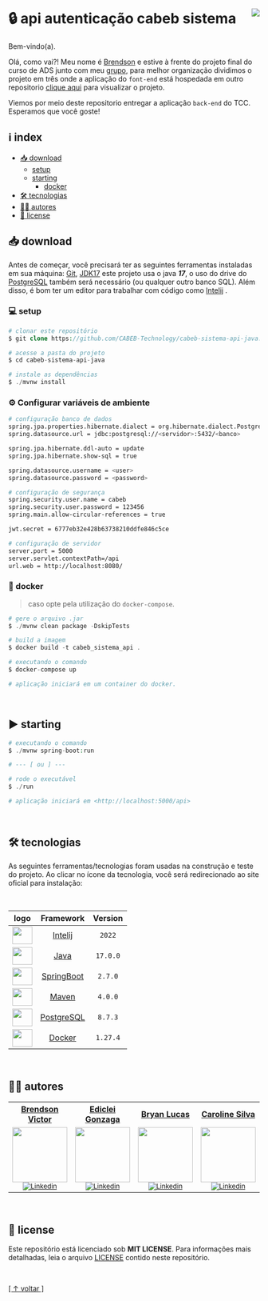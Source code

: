# 🔒 api autenticação cabeb sistema [<img align="right" src="https://img.shields.io/badge/release-v0.0.1-green">](https://github.com/CABEB-Technology/cabeb-sistema-api-java/releases)

Bem-vindo(a).

Olá, como vai?! Meu nome é [Brendson](https://github.com/br3nds0n) e estive à  frente do projeto final do curso de ADS junto com meu [grupo](#-autores), para melhor organização dividimos o projeto em três onde a aplicação do `font-end` está hospedada em outro repositorio [clique aqui](https://github.com/CABEB-Technology/cabeb-sistema-web-vue) para visualizar o projeto.

Viemos por meio deste repositorio entregar a aplicação `back-end` do TCC. Esperamos que você goste!

## ℹ index

-   [📥 download](#-download)
    -   [setup](#-setup)
    -   [starting](#-starting)
        * [docker](#-docker)
-   [🛠 tecnologias](#-tecnologias)
-   [✍🏼 autores](#-autores)
-   [📝 license](#-license)

## 📥 download

Antes de começar, você precisará ter as seguintes ferramentas instaladas em sua máquina:
[Git](https://git-scm.com), [JDK17](https://www.oracle.com/java/technologies/javase/jdk17-archive-downloads.html) este projeto usa o java **_17_**, o uso do drive do [PostgreSQL](https://www.postgresql.org/download/) também será necessário (ou qualquer outro banco SQL). Além disso, é bom ter um editor para trabalhar com código como [Intelij](https://www.jetbrains.com/idea/)  .

### 💻 setup

```php
# clonar este repositório
$ git clone https://github.com/CABEB-Technology/cabeb-sistema-api-java.git

# acesse a pasta do projeto
$ cd cabeb-sistema-api-java

# instale as dependências
$ ./mvnw install
```

### ⚙ Configurar variáveis de ambiente

```bash
# configuração banco de dados
spring.jpa.properties.hibernate.dialect = org.hibernate.dialect.PostgreSQLDialect
spring.datasource.url = jdbc:postgresql://<servidor>:5432/<banco>

spring.jpa.hibernate.ddl-auto = update
spring.jpa.hibernate.show-sql = true

spring.datasource.username = <user>
spring.datasource.password = <password>

# configuração de segurança
spring.security.user.name = cabeb
spring.security.user.password = 123456
spring.main.allow-circular-references = true

jwt.secret = 6777eb32e428b63738210ddfe846c5ce

# configuração de servidor
server.port = 5000
server.servlet.contextPath=/api
url.web = http://localhost:8080/
```

### 🐳 docker
> caso opte pela utilização do `docker-compose`.
```php
# gere o arquivo .jar
$ ./mvnw clean package -DskipTests

# build a imagem
$ docker build -t cabeb_sistema_api .

# executando o comando
$ docker-compose up

# aplicação iniciará em um container do docker.
```
<br>

## ▶ starting

```php
# executando o comando
$ ./mvnw spring-boot:run

# --- [ ou ] ---

# rode o executável
$ ./run

# aplicação iniciará em <http://localhost:5000/api>
```

<br>

## 🛠 tecnologias

As seguintes ferramentas/tecnologias foram usadas na construção e teste do projeto. Ao clicar no ícone da tecnologia, você será redirecionado ao site oficial para instalação:

<br>

|                                   logo                                     |                       Framework                       | Version  |
| :------------------------------------------------------------------------: |:-----------------------------------------------------:|:--------:|
| <img height="35" width="40" src="https://skillicons.dev/icons?i=idea">     |     [Intelij](https://www.jetbrains.com/idea/)        |  `2022`  |
| <img height="35" width="40" src="https://skillicons.dev/icons?i=java">     |          [Java](https://www.java.com/pt-BR/)          | `17.0.0` |
| <img height="35" width="40" src="https://skillicons.dev/icons?i=spring">   |        [SpringBoot](https://start.spring.io/)         | `2.7.0`  |
| <img height="35" width="40" src="https://skillicons.dev/icons?i=maven">    |           [Maven](https://maven.apache.org)           | `4.0.0`  |
| <img height="35" width="40" src="https://skillicons.dev/icons?i=postgres"> |  [PostgreSQL](https://www.postgresql.org/download/)   | `8.7.3`  |
| <img height="35" width="40" src="https://skillicons.dev/icons?i=docker">   |           [Docker](https://www.docker.com/)           | `1.27.4` |

<br>

## ✍🏼 autores

<table>
  <tr>
   <tr align=center>
        <th><a href="https://github.com/br3nds0n"><strong> Brendson Victor </strong><a></th>
        <th><a href="https://github.com/G0nz4g4n"><strong> Ediclei Gonzaga </strong><a></th>
        <th><a href="https://github.com/BryanLucasCabral"><strong> Bryan Lucas </strong><a></th>
        <th><a href="https://github.com/Caroll8silva"><strong> Caroline Silva </strong><a></th>
        <th><a href="https://github.com/AdryanNeves"><strong> Adryan Daniel</strong><a></th>
  </tr>
    <td align="center">
      <a href="https://github.com/br3nds0n">
        <img src="https://user-images.githubusercontent.com/82064724/185726784-e8d151e8-29d6-4475-ba50-ca23f9429650.png" width="110"/></a><br>
        <sub>
            <a href="https://www.linkedin.com/in/brendson/" target="_blank" rel="noreferrer" rel="noopener">
              <img src="https://img.shields.io/badge/LinkedIn-0077B5?style=for-the-badge&logo=linkedin&logoColor=white" alt="Linkedin"/>
            </a></br>
          </div>
        </sub>
    </td>
      <td align="center">
      <a href="https://github.com/G0nz4g4">
        <img src="https://avatars.githubusercontent.com/u/92478744?v=4" width="110"/></a><br>
        <sub>
            <a href="https://www.linkedin.com/in/ediclei-gonzaga/" target="_blank" rel="noreferrer" rel="noopener">
              <img src="https://img.shields.io/badge/LinkedIn-0077B5?style=for-the-badge&logo=linkedin&logoColor=white" alt="Linkedin"/>
            </a></br>
          </div>
        </sub>
    </td>
     <td align="center">
      <a href="https://github.com/BryanLucasCabral">
        <img src="https://avatars.githubusercontent.com/u/89997058?v=4" width="110"/></a><br>
        <sub>
            <a href="https://www.linkedin.com/in/bryan-nascimento-b37757209/" target="_blank" rel="noreferrer" rel="noopener">
              <img src="https://img.shields.io/badge/LinkedIn-0077B5?style=for-the-badge&logo=linkedin&logoColor=white" alt="Linkedin"/>
            </a></br>
          </div>
        </sub>
    </td>
      <td align="center">
      <a href="https://github.com/Caroll8silva">
        <img src="https://media-exp1.licdn.com/dms/image/C4E03AQHiBlxVSFmACQ/profile-displayphoto-shrink_800_800/0/1654480060896?e=1669852800&v=beta&t=KvZts2zXewTmigdwtGLmYrvUPUXTTwDGXfeZgFEJm8E" width="110"/></a><br>
        <sub>
            <a href="https://www.linkedin.com/in/carolinnesilva/" target="_blank" rel="noreferrer" rel="noopener">
              <img src="https://img.shields.io/badge/LinkedIn-0077B5?style=for-the-badge&logo=linkedin&logoColor=white" alt="Linkedin"/>
            </a></br>
          </div>
        </sub>
    </td>
    <td align="center">
      <a href="https://github.com/CABEB-Technology">
        <img src="https://media-exp1.licdn.com/dms/image/C4D03AQFImzxAjnaWMg/profile-displayphoto-shrink_800_800/0/1658975694238?e=1669852800&v=beta&t=qw1RlcAmUI3SEOAVO9qvBBEE2xxbXlURpFkXec5v8B8" width="110"/></a><br>
        <sub>
            <a href="https://www.linkedin.com/in/adryan-daniel-0b11461aa/" target="_blank" rel="noreferrer" rel="noopener">
              <img src="https://img.shields.io/badge/LinkedIn-0077B5?style=for-the-badge&logo=linkedin&logoColor=white" alt="Linkedin"/>
            </a></br>
          </div>
        </sub>
    </td>
  </tr>
</table>

<br>

## 📝 license

Este repositório está licenciado sob **MIT LICENSE**. Para informações mais detalhadas, leia o arquivo [LICENSE](./LICENSE) contido neste repositório.

<br> 

[[ ↑ voltar ]](#-api-autenticação-cabeb-sistema-)
